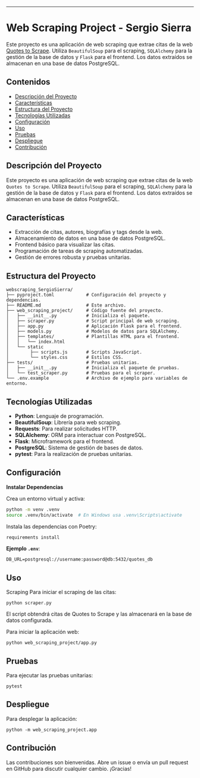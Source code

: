 
---

# Web Scraping Project - Sergio Sierra
Este proyecto es una aplicación de web scraping que extrae citas de la web [Quotes to Scrape](http://quotes.toscrape.com). Utiliza `BeautifulSoup` para el scraping, `SQLAlchemy` para la gestión de la base de datos y `Flask` para el frontend. Los datos extraídos se almacenan en una base de datos PostgreSQL.

## Contenidos

- [Descripción del Proyecto](#descripción-del-proyecto)
- [Características](#características)
- [Estructura del Proyecto](#estructura-del-proyecto)
- [Tecnologías Utilizadas](#tecnologías-utilizadas)
- [Configuración](#configuración)
- [Uso](#uso)
- [Pruebas](#pruebas)
- [Despliegue](#despliegue)
- [Contribución](#contribución)

## Descripción del Proyecto

Este proyecto es una aplicación de web scraping que extrae citas de la web `Quotes to Scrape`. Utiliza `BeautifulSoup` para el scraping, `SQLAlchemy` para la gestión de la base de datos y `Flask` para el frontend. Los datos extraídos se almacenan en una base de datos PostgreSQL.

## Características

- Extracción de citas, autores, biografías y tags desde la web.
- Almacenamiento de datos en una base de datos PostgreSQL.
- Frontend básico para visualizar las citas.
- Programación de tareas de scraping automatizadas.
- Gestión de errores robusta y pruebas unitarias.

## Estructura del Proyecto

```
webscraping_SergioSierra/
├── pyproject.toml            # Configuración del proyecto y dependencias.
├── README.md                 # Este archivo.
├── web_scraping_project/     # Código fuente del proyecto.
│   ├── __init__.py           # Inicializa el paquete.
│   ├── scraper.py            # Script principal de web scraping.
│   ├── app.py                # Aplicación Flask para el frontend.
│   ├── models.py             # Modelos de datos para SQLAlchemy.
│   ├── templates/            # Plantillas HTML para el frontend.
│   │   └── index.html
│   └── static
│        ├── scripts.js       # Scripts JavaScript.
│        └── styles.css       # Estilos CSS.
├── tests/                    # Pruebas unitarias.
│   ├── __init__.py           # Inicializa el paquete de pruebas.
│   └── test_scraper.py       # Pruebas para el scraper.   
└── .env.example              # Archivo de ejemplo para variables de entorno.
```

## Tecnologías Utilizadas

- **Python**: Lenguaje de programación.
- **BeautifulSoup**: Librería para web scraping.
- **Requests**: Para realizar solicitudes HTTP.
- **SQLAlchemy**: ORM para interactuar con PostgreSQL.
- **Flask**: Microframework para el frontend.
- **PostgreSQL**: Sistema de gestión de bases de datos.
- **pytest**: Para la realización de pruebas unitarias.

## Configuración

**Instalar Dependencias**

   Crea un entorno virtual y activa:

   ```bash
   python -m venv .venv
   source .venv/bin/activate  # En Windows usa .venv\Scripts\activate
   ```

   Instala las dependencias con Poetry:

   ```bash
   requirements install
   ```

   **Ejemplo `.env`**:
   ```env
   DB_URL=postgresql://username:password@db:5432/quotes_db
   ```

## Uso

   Scraping
   Para iniciar el scraping de las citas:
   ```
   python scraper.py
   ```
   El script obtendrá citas de Quotes to Scrape y las almacenará en la base de datos configurada.

   Para iniciar la aplicación web:

   ```
   python web_scraping_project/app.py
   ```
## Pruebas

   Para ejecutar las pruebas unitarias:
   ```
   pytest
   ```
## Despliegue

   Para desplegar la aplicación:
   ```
   python -m web_scraping_project.app
   ```

## Contribución

Las contribuciones son bienvenidas. Abre un issue o envía un pull request en GitHub para discutir cualquier cambio. ¡Gracias!



